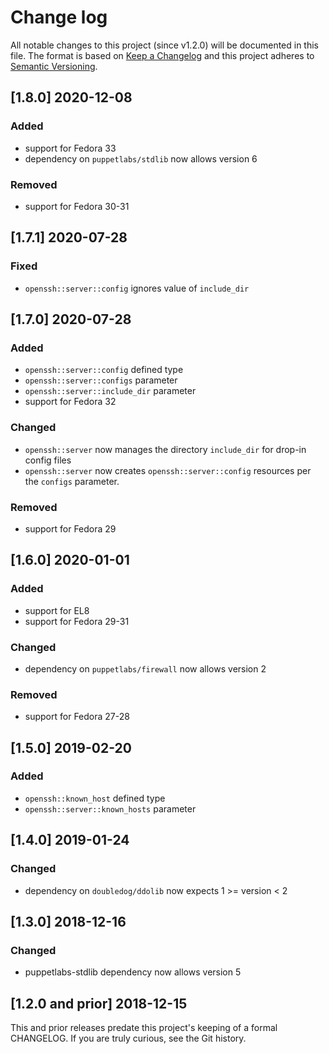 <!--
This file is part of the doubledog-openssh Puppet module.
Copyright 2018-2020 John Florian
SPDX-License-Identifier: GPL-3.0-or-later

Template

## [VERSION] WIP
### Added
### Changed
### Deprecated
### Removed
### Fixed
### Security

-->

# Change log

All notable changes to this project (since v1.2.0) will be documented in this file.  The format is based on [Keep a Changelog](http://keepachangelog.com/en/1.0.0/) and this project adheres to [Semantic Versioning](http://semver.org).

## [1.8.0] 2020-12-08
### Added
- support for Fedora 33
- dependency on `puppetlabs/stdlib` now allows version 6
### Removed
- support for Fedora 30-31

## [1.7.1] 2020-07-28
### Fixed
- `openssh::server::config` ignores value of `include_dir`

## [1.7.0] 2020-07-28
### Added
- `openssh::server::config` defined type
- `openssh::server::configs` parameter
- `openssh::server::include_dir` parameter
- support for Fedora 32
### Changed
- `openssh::server` now manages the directory `include_dir` for drop-in config files
- `openssh::server` now creates `openssh::server::config` resources per the `configs` parameter.
### Removed
- support for Fedora 29

## [1.6.0] 2020-01-01
### Added
- support for EL8
- support for Fedora 29-31
### Changed
- dependency on `puppetlabs/firewall` now allows version 2
### Removed
- support for Fedora 27-28

## [1.5.0] 2019-02-20
### Added
- `openssh::known_host` defined type
- `openssh::server::known_hosts` parameter

## [1.4.0] 2019-01-24
### Changed
- dependency on `doubledog/ddolib` now expects 1 >= version < 2

## [1.3.0] 2018-12-16
### Changed
- puppetlabs-stdlib dependency now allows version 5

## [1.2.0 and prior] 2018-12-15

This and prior releases predate this project's keeping of a formal CHANGELOG.  If you are truly curious, see the Git history.
